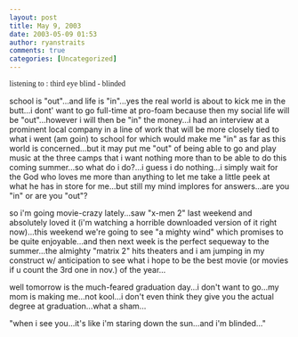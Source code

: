 ```yaml
---
layout: post
title: May 9, 2003
date: 2003-05-09 01:53
author: ryanstraits
comments: true
categories: [Uncategorized]
---
```

<span style="font-family:Verdana;">listening to : third eye blind - blinded</span>

school is "out"...and life is "in"...yes the real world is about to kick me in the butt...i dont' want to go full-time at pro-foam because then my social life will be "out"...however i will then be "in" the money...i had an interview at a prominent local company in a line of work that will be more closely tied to what i went (am goin) to school for which would make me "in" as far as this world is concerned...but it may put me "out" of being able to go and play music at the three camps that i want nothing more than to be able to do this coming summer...so what do i do?...i guess i do nothing...i simply wait for the God who loves me more than anything to let me take a little peek at what he has in store for me...but still my mind implores for answers...are you "in" or are you "out"?

so i'm going movie-crazy lately...saw "x-men 2" last weekend and absolutely loved it (i'm watching a horrible downloaded version of it right now)...this weekend we're going to see "a mighty wind" which promises to be quite enjoyable...and then next week is the perfect sequeway to the summer...the almighty "matrix 2" hits theaters and i am jumping in my construct w/ anticipation to see what i hope to be the best movie (or movies if u count the 3rd one in nov.) of the year...

well tomorrow is the much-feared graduation day...i don't want to go...my mom is making me...not kool...i don't even think they give you the actual degree at graduation...what a sham...

"when i see you...it's like i'm staring down the sun...and i'm blinded..."
